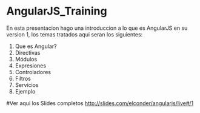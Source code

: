 # AngularJS_Training

En esta presentacion hago una introduccion a lo que es AngularJS en su version 1, los temas tratados aqui seran los siguientes:

1. Que es Angular?
2. Directivas
3. Módulos
4. Expresiones
5. Controladores
6. Filtros
7. Servicios
8. Ejemplo

#Ver aqui los Slides completos
http://slides.com/elconder/angularjs/live#/1
